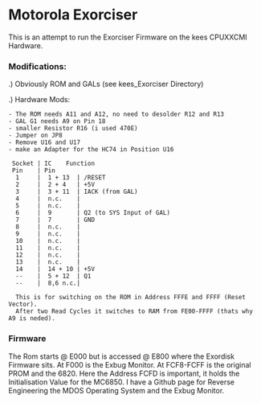 # Motorola Exorciser
This is an attempt to run the Exorciser Firmware on the kees CPUXXCMI Hardware.

### Modifications: ###

.) Obviously ROM and GALs (see kees_Exorciser Directory)

.) Hardware Mods:

	- The ROM needs A11 and A12, no need to desolder R12 and R13
	- GAL G1 needs A9 on Pin 18
    - smaller Resistor R16 (i used 470E)
    - Jumper on JP8
	- Remove U16 and U17
	- make an Adapter for the HC74 in Position U16

	 Socket | IC    Function
	 Pin    | Pin  
	  1     |  1 + 13  | /RESET
	  2     |  2 + 4   | +5V
	  3     |  3 + 11  | IACK (from GAL)
	  4     |  n.c.    | 
	  5     |  n.c.    | 
	  6     |  9       | Q2 (to SYS Input of GAL)
	  7     |  7       | GND
	  8     |  n.c.    | 
	  9     |  n.c.    | 
	  10    |  n.c.    | 
	  11    |  n.c.    | 
	  12    |  n.c.    | 
	  13    |  n.c.    | 
	  14    |  14 + 10 | +5V
	  --    |  5 + 12  | Q1
	  --    |  8,6 n.c.|

	  This is for switching on the ROM in Address FFFE and FFFF (Reset Vector).
	  After two Read Cycles it switches to RAM from FE00-FFFF (thats why A9 is neded).

### Firmware ###

The Rom starts @ E000 but is accessed @ E800 where the Exordisk Firmware sits. At F000 is the Exbug Monitor. At FCF8-FCFF is the original PROM and the 6820. Here the Address FCFD is important, it holds the Initialisation Value for the MC6850.
I have a Github page for Reverse Engineering the MDOS Operating System and the Exbug Monitor.

